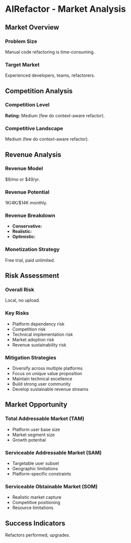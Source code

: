 # AIRefactor - Market Analysis

## Market Overview

### Problem Size
Manual code refactoring is time-consuming.

### Target Market
Experienced developers, teams, refactorers.

## Competition Analysis

### Competition Level
**Rating:** Medium (few do context-aware refactor).

### Competitive Landscape
Medium (few do context-aware refactor).

## Revenue Analysis

### Revenue Model
$9/mo or $49/yr.

### Revenue Potential
$1K/$4K/$14K monthly.

### Revenue Breakdown
- **Conservative:** 
- **Realistic:** 
- **Optimistic:** 

### Monetization Strategy
Free trial, paid unlimited.

## Risk Assessment

### Overall Risk
Local, no upload.

### Key Risks
- Platform dependency risk
- Competition risk
- Technical implementation risk
- Market adoption risk
- Revenue sustainability risk

### Mitigation Strategies
- Diversify across multiple platforms
- Focus on unique value proposition
- Maintain technical excellence
- Build strong user community
- Develop sustainable revenue streams

## Market Opportunity

### Total Addressable Market (TAM)
- Platform user base size
- Market segment size
- Growth potential

### Serviceable Addressable Market (SAM)
- Targetable user subset
- Geographic limitations
- Platform-specific constraints

### Serviceable Obtainable Market (SOM)
- Realistic market capture
- Competitive positioning
- Resource limitations

## Success Indicators
Refactors performed, upgrades.
